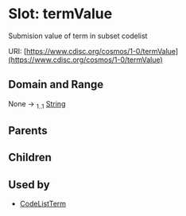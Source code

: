 
# Slot: termValue


Submision value of term in subset codelist

URI: [https://www.cdisc.org/cosmos/1-0/termValue](https://www.cdisc.org/cosmos/1-0/termValue)


## Domain and Range

None &#8594;  <sub>1..1</sub> [String](types/String.md)

## Parents


## Children


## Used by

 * [CodeListTerm](CodeListTerm.md)
